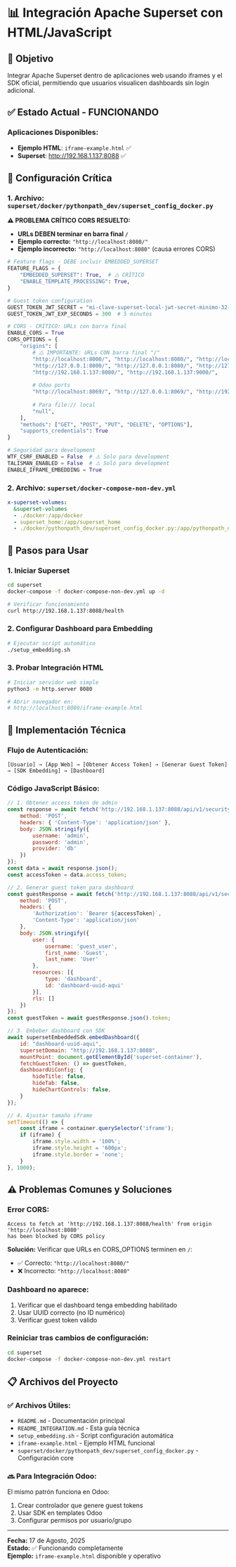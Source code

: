 # 📊 Integración Apache Superset con HTML/JavaScript

## 🎯 Objetivo
Integrar Apache Superset dentro de aplicaciones web usando iframes y el SDK oficial, permitiendo que usuarios visualicen dashboards sin login adicional.

## ✅ Estado Actual - FUNCIONANDO

### Aplicaciones Disponibles:
- **Ejemplo HTML**: `iframe-example.html` ✅
- **Superset**: http://192.168.1.137:8088 ✅

## 🔧 Configuración Crítica

### 1. Archivo: `superset/docker/pythonpath_dev/superset_config_docker.py`

**⚠️ PROBLEMA CRÍTICO CORS RESUELTO:**
- **URLs DEBEN terminar en barra final `/`**
- **Ejemplo correcto:** `"http://localhost:8080/"` 
- **Ejemplo incorrecto:** `"http://localhost:8080"` (causa errores CORS)

```python
# Feature flags - DEBE incluir EMBEDDED_SUPERSET
FEATURE_FLAGS = {
    "EMBEDDED_SUPERSET": True,  # ⚠️ CRÍTICO
    "ENABLE_TEMPLATE_PROCESSING": True,
}

# Guest token configuration
GUEST_TOKEN_JWT_SECRET = "mi-clave-superset-local-jwt-secret-minimo-32-caracteres-2024"
GUEST_TOKEN_JWT_EXP_SECONDS = 300  # 5 minutos

# CORS - CRÍTICO: URLs con barra final
ENABLE_CORS = True
CORS_OPTIONS = {
    "origins": [
        # ⚠️ IMPORTANTE: URLs CON barra final "/"
        "http://localhost:8000/", "http://localhost:8080/", "http://localhost:9000/",
        "http://127.0.0.1:8000/", "http://127.0.0.1:8080/", "http://127.0.0.1:9000/",
        "http://192.168.1.137:8080/", "http://192.168.1.137:9000/",
        
        # Odoo ports
        "http://localhost:8069/", "http://127.0.0.1:8069/", "http://192.168.1.137:8069/",
        
        # Para file:// local
        "null",
    ],
    "methods": ["GET", "POST", "PUT", "DELETE", "OPTIONS"],
    "supports_credentials": True
}

# Seguridad para development
WTF_CSRF_ENABLED = False  # ⚠️ Solo para development
TALISMAN_ENABLED = False  # ⚠️ Solo para development
ENABLE_IFRAME_EMBEDDING = True
```

### 2. Archivo: `superset/docker-compose-non-dev.yml`

```yaml
x-superset-volumes:
  &superset-volumes
  - ./docker:/app/docker
  - superset_home:/app/superset_home
  - ./docker/pythonpath_dev/superset_config_docker.py:/app/pythonpath_dev/superset_config_docker.py
```

## 🚀 Pasos para Usar

### 1. Iniciar Superset
```bash
cd superset
docker-compose -f docker-compose-non-dev.yml up -d

# Verificar funcionamiento
curl http://192.168.1.137:8088/health
```

### 2. Configurar Dashboard para Embedding
```bash
# Ejecutar script automático
./setup_embedding.sh
```

### 3. Probar Integración HTML
```bash
# Iniciar servidor web simple
python3 -m http.server 8080

# Abrir navegador en:
# http://localhost:8080/iframe-example.html
```

## 🔑 Implementación Técnica

### Flujo de Autenticación:
```
[Usuario] → [App Web] → [Obtener Access Token] → [Generar Guest Token] → [SDK Embedding] → [Dashboard]
```

### Código JavaScript Básico:
```javascript
// 1. Obtener access token de admin
const response = await fetch('http://192.168.1.137:8088/api/v1/security/login', {
    method: 'POST',
    headers: { 'Content-Type': 'application/json' },
    body: JSON.stringify({
        username: 'admin',
        password: 'admin', 
        provider: 'db'
    })
});
const data = await response.json();
const accessToken = data.access_token;

// 2. Generar guest token para dashboard
const guestResponse = await fetch('http://192.168.1.137:8088/api/v1/security/guest_token/', {
    method: 'POST',
    headers: {
        'Authorization': `Bearer ${accessToken}`,
        'Content-Type': 'application/json'
    },
    body: JSON.stringify({
        user: {
            username: 'guest_user',
            first_name: 'Guest',
            last_name: 'User'
        },
        resources: [{
            type: 'dashboard',
            id: 'dashboard-uuid-aqui'
        }],
        rls: []
    })
});
const guestToken = await guestResponse.json().token;

// 3. Embeber dashboard con SDK
await supersetEmbeddedSdk.embedDashboard({
    id: "dashboard-uuid-aqui",
    supersetDomain: "http://192.168.1.137:8088",
    mountPoint: document.getElementById('superset-container'),
    fetchGuestToken: () => guestToken,
    dashboardUiConfig: {
        hideTitle: false,
        hideTab: false,
        hideChartControls: false,
    }
});

// 4. Ajustar tamaño iframe
setTimeout(() => {
    const iframe = container.querySelector('iframe');
    if (iframe) {
        iframe.style.width = '100%';
        iframe.style.height = '600px';
        iframe.style.border = 'none';
    }
}, 1000);
```

## ⚠️ Problemas Comunes y Soluciones

### Error CORS:
```
Access to fetch at 'http://192.168.1.137:8088/health' from origin 'http://localhost:8080' 
has been blocked by CORS policy
```

**Solución:** Verificar que URLs en CORS_OPTIONS terminen en `/`:
- ✅ Correcto: `"http://localhost:8080/"`
- ❌ Incorrecto: `"http://localhost:8080"`

### Dashboard no aparece:
1. Verificar que el dashboard tenga embedding habilitado
2. Usar UUID correcto (no ID numérico)
3. Verificar guest token válido

### Reiniciar tras cambios de configuración:
```bash
cd superset
docker-compose -f docker-compose-non-dev.yml restart
```

## 📋 Archivos del Proyecto

### ✅ Archivos Útiles:
- `README.md` - Documentación principal
- `README_INTEGRATION.md` - Esta guía técnica
- `setup_embedding.sh` - Script configuración automática
- `iframe-example.html` - Ejemplo HTML funcional
- `superset/docker/pythonpath_dev/superset_config_docker.py` - Configuración core

### 🔜 Para Integración Odoo:
El mismo patrón funciona en Odoo:
1. Crear controlador que genere guest tokens
2. Usar SDK en templates Odoo
3. Configurar permisos por usuario/grupo

---

**Fecha:** 17 de Agosto, 2025  
**Estado:** ✅ Funcionando completamente  
**Ejemplo:** `iframe-example.html` disponible y operativo